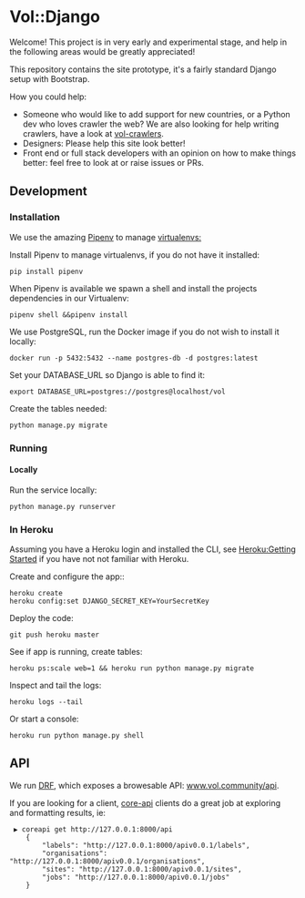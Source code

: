 # Vol::Django

Welcome! This project is in very early and experimental stage, and help in the following areas would be greatly appreciated!

This repository contains the site prototype, it's a fairly standard Django setup with Bootstrap.

How you could help:
* Someone who would like to add support for new countries, or a Python dev who loves crawler the web? We are also looking for help writing crawlers, have a look at <a href="github.com/volCommunity/vol-crawlers">vol-crawlers</a>.
* Designers: Please help this site look better!
* Front end or full stack developers with an opinion on how to make things better: feel free to look at or raise issues or PRs.

## Development
### Installation
We use the amazing <a href=https://github.com/kennethreitz/pipenv>Pipenv</a> to manage <a href=http://docs.python-guide.org/en/latest/dev/virtualenvs/>virtualenvs:</a>

Install Pipenv to manage virtualenvs, if you do not have it installed:
```
pip install pipenv
```

When Pipenv is available we spawn a shell and install the projects dependencies in our Virtualenv:
```shell
pipenv shell &&pipenv install
```

We use PostgreSQL, run the Docker image if you do not wish to install it locally:

```shell
docker run -p 5432:5432 --name postgres-db -d postgres:latest
```

Set your DATABASE_URL so Django is able to find it:

```shell
export DATABASE_URL=postgres://postgres@localhost/vol
```

Create the tables needed:

```shell
python manage.py migrate
```

### Running
#### Locally
Run the service locally:
```shell
python manage.py runserver
```

### In Heroku
Assuming you have a Heroku login and installed the CLI, see
<a href=https://devcenter.heroku.com/articles/getting-started-with-python>Heroku:Getting Started</a> if you have not
not familiar with Heroku.

Create and configure the app::

```shell
heroku create
heroku config:set DJANGO_SECRET_KEY=YourSecretKey
```

Deploy the code:
```
git push heroku master
```

See if app is running, create tables:
```
heroku ps:scale web=1 && heroku run python manage.py migrate
```

Inspect and tail the logs:
```shell
heroku logs --tail
```

Or start a console:
```shell
heroku run python manage.py shell
```

## API
We run <a href=http://www.django-rest-framework.org>DRF</a>, which exposes a browesable API:
<a href="https://www.vol.community/api/">www.vol.community/api</a>.

If you are looking for a client, <a href=https://github.com/core-api>core-api</a> clients do
 a great job at exploring and formatting results, ie:

```shell
 ▶ coreapi get http://127.0.0.1:8000/api
    {
        "labels": "http://127.0.0.1:8000/apiv0.0.1/labels",
        "organisations": "http://127.0.0.1:8000/apiv0.0.1/organisations",
        "sites": "http://127.0.0.1:8000/apiv0.0.1/sites",
        "jobs": "http://127.0.0.1:8000/apiv0.0.1/jobs"
    }
```